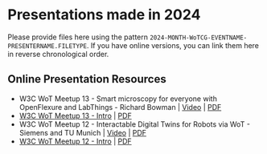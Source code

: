 # Presentations made in 2024

Please provide files here using the pattern `2024-MONTH-WoTCG-EVENTNAME-PRESENTERNAME.FILETYPE`. 
If you have online versions, you can link them here in reverse chronological order.

## Online Presentation Resources

- W3C WoT Meetup 13 - Smart microscopy for everyone with OpenFlexure and LabThings - Richard Bowman | [Video](https://www.youtube.com/watch?v=TI6HUOw6lhU) | [PDF](./2024-02-WoTCG-Meetup13-Bowman-openflexure_and_labthings.pdf)
- [W3C WoT Meetup 13 - Intro](https://docs.google.com/presentation/d/1gz5SQmVnOVMZdzN2rziaQBp8ES_gO7XP96hBvZZ28Sc/edit?usp=sharing) | [PDF](./2024-02-WoTCG-Meetup13-AguzziKorkan.pdf)
- W3C WoT Meetup 12 - Interactable Digital Twins for Robots via WoT - Siemens and TU Munich | [Video](https://youtu.be/A0PGtoXwPO4) | [PDF](./2024-01-WoTCG-Meetup12-Korkan-Salama-RobWoT.pdf)
- [W3C WoT Meetup 12 - Intro](https://docs.google.com/presentation/d/1r_7PrstswVoU_1awFvrcfa6tuQRzm76coDZkPfuY68k/edit?usp=sharing) | [PDF](./2024-01-WoTCG-Meetup12-AguzziKorkan.pdf)
